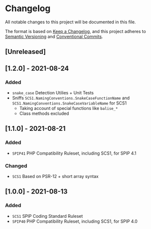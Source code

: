 # Changelog

All notable changes to this project will be documented in this file.

The format is based on [Keep a Changelog](https://keepachangelog.com/en/1.0.0/),
and this project adheres to [Semantic Versioning](https://semver.org/spec/v2.0.0.html) and
[Conventional Commits](https://www.conventionalcommits.org/en/v1.0.0/).

## [Unreleased]

## [1.2.0] - 2021-08-24

### Added

- `snake_case` Detection Utilies + Unit Tests
- Sniffs `SCS1.NamingConventions.SnakeCaseFunctionName` and `SCS1.NamingConventions.SnakeCaseVariableName` for SCS1
  - Taking account of special functions like `balise_*`
  - Class methods excluded

## [1.1.0] - 2021-08-21

### Added

- `SPIP41` PHP Compatibility Ruleset, including SCS1, for SPIP 4.1

### Changed

- `SCS1` Based on PSR-12 + short array syntax

## [1.0.0] - 2021-08-13

### Added

- `SCS1` SPIP Coding Standard Ruleset
- `SPIP40` PHP Compatibility Ruleset, including SCS1, for SPIP 4.0
